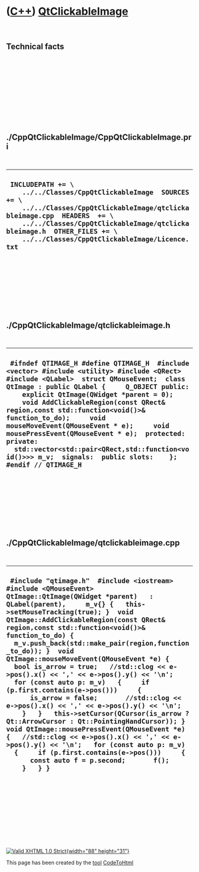 



 

 

 

 

 

([C++](Cpp.htm)) [QtClickableImage](CppQtClickableImage.htm)
============================================================

 

Technical facts
---------------

 

 

 

 

 

 

./CppQtClickableImage/CppQtClickableImage.pri
---------------------------------------------

 

  --------------------------------------------------------------------------------------------------------------------------------------------------------------------------------------------------------------------------------------------------------------------------------
  ` INCLUDEPATH += \     ../../Classes/CppQtClickableImage  SOURCES += \     ../../Classes/CppQtClickableImage/qtclickableimage.cpp  HEADERS  += \     ../../Classes/CppQtClickableImage/qtclickableimage.h  OTHER_FILES += \     ../../Classes/CppQtClickableImage/Licence.txt`
  --------------------------------------------------------------------------------------------------------------------------------------------------------------------------------------------------------------------------------------------------------------------------------

 

 

 

 

 

./CppQtClickableImage/qtclickableimage.h
----------------------------------------

 

  ---------------------------------------------------------------------------------------------------------------------------------------------------------------------------------------------------------------------------------------------------------------------------------------------------------------------------------------------------------------------------------------------------------------------------------------------------------------------------------------------------------------------------------------------------------------
  ` #ifndef QTIMAGE_H #define QTIMAGE_H  #include <vector> #include <utility> #include <QRect> #include <QLabel>  struct QMouseEvent;  class QtImage : public QLabel {     Q_OBJECT public:     explicit QtImage(QWidget *parent = 0);     void AddClickableRegion(const QRect& region,const std::function<void()>& function_to_do);     void mouseMoveEvent(QMouseEvent * e);     void mousePressEvent(QMouseEvent * e);  protected:  private:   std::vector<std::pair<QRect,std::function<void()>>> m_v;  signals:  public slots:    };  #endif // QTIMAGE_H`
  ---------------------------------------------------------------------------------------------------------------------------------------------------------------------------------------------------------------------------------------------------------------------------------------------------------------------------------------------------------------------------------------------------------------------------------------------------------------------------------------------------------------------------------------------------------------

 

 

 

 

 

./CppQtClickableImage/qtclickableimage.cpp
------------------------------------------

 

  -------------------------------------------------------------------------------------------------------------------------------------------------------------------------------------------------------------------------------------------------------------------------------------------------------------------------------------------------------------------------------------------------------------------------------------------------------------------------------------------------------------------------------------------------------------------------------------------------------------------------------------------------------------------------------------------------------------------------------------------------------------------------------------------------------------------------------------------------------------------------------------------------------------------------------------------------------------------------------------------
  ` #include "qtimage.h"  #include <iostream> #include <QMouseEvent>  QtImage::QtImage(QWidget *parent)   : QLabel(parent),     m_v{} {   this->setMouseTracking(true); }  void QtImage::AddClickableRegion(const QRect& region,const std::function<void()>& function_to_do) {   m_v.push_back(std::make_pair(region,function_to_do)); }  void QtImage::mouseMoveEvent(QMouseEvent *e) {   bool is_arrow = true;   //std::clog << e->pos().x() << ',' << e->pos().y() << '\n';   for (const auto p: m_v)   {     if (p.first.contains(e->pos()))     {       is_arrow = false;       //std::clog << e->pos().x() << ',' << e->pos().y() << '\n';     }   }   this->setCursor(QCursor(is_arrow ? Qt::ArrowCursor : Qt::PointingHandCursor)); }  void QtImage::mousePressEvent(QMouseEvent *e) {   //std::clog << e->pos().x() << ',' << e->pos().y() << '\n';   for (const auto p: m_v)   {     if (p.first.contains(e->pos()))     {       const auto f = p.second;       f();     }   } }`
  -------------------------------------------------------------------------------------------------------------------------------------------------------------------------------------------------------------------------------------------------------------------------------------------------------------------------------------------------------------------------------------------------------------------------------------------------------------------------------------------------------------------------------------------------------------------------------------------------------------------------------------------------------------------------------------------------------------------------------------------------------------------------------------------------------------------------------------------------------------------------------------------------------------------------------------------------------------------------------------------

 

 

 

 

 





 

[![Valid XHTML 1.0 Strict](valid-xhtml10.png){width="88"
height="31"}](http://validator.w3.org/check?uri=referer)

This page has been created by the [tool](Tools.htm)
[CodeToHtml](ToolCodeToHtml.htm)

